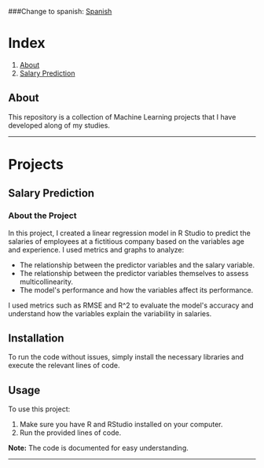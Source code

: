 ###Change to spanish: [Spanish](#readme.md)

# Index

1. [About](#About)
2. [Salary Prediction](#Salary-Prediction)

## About

This repository is a collection of Machine Learning projects that I have developed along of my studies.

---

# Projects 

## Salary Prediction

### About the Project

In this project, I created a linear regression model in R Studio to predict the salaries of employees at a fictitious company based on the variables age and experience. I used metrics and graphs to analyze:

- The relationship between the predictor variables and the salary variable.
- The relationship between the predictor variables themselves to assess multicollinearity.
- The model's performance and how the variables affect its performance.

I used metrics such as RMSE and R^2 to evaluate the model's accuracy and understand how the variables explain the variability in salaries.


## Installation

To run the code without issues, simply install the necessary libraries and execute the relevant lines of code.


## Usage

To use this project:

1. Make sure you have R and RStudio installed on your computer.
2. Run the provided lines of code.

**Note:** The code is documented for easy understanding.

---
